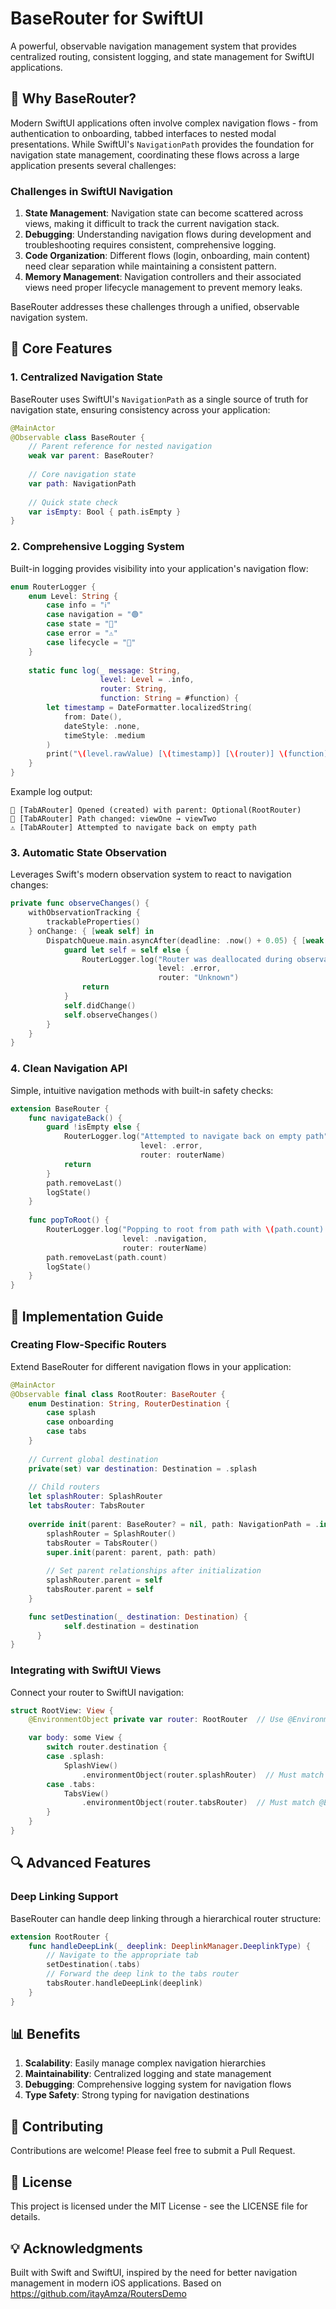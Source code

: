 # BaseRouter for SwiftUI

A powerful, observable navigation management system that provides centralized routing, consistent logging, and state management for SwiftUI applications.

## 🌟 Why BaseRouter?

Modern SwiftUI applications often involve complex navigation flows - from authentication to onboarding, tabbed interfaces to nested modal presentations. While SwiftUI's `NavigationPath` provides the foundation for navigation state management, coordinating these flows across a large application presents several challenges:

### Challenges in SwiftUI Navigation

1. **State Management**: Navigation state can become scattered across views, making it difficult to track the current navigation stack.
2. **Debugging**: Understanding navigation flows during development and troubleshooting requires consistent, comprehensive logging.
3. **Code Organization**: Different flows (login, onboarding, main content) need clear separation while maintaining a consistent pattern.
4. **Memory Management**: Navigation controllers and their associated views need proper lifecycle management to prevent memory leaks.

BaseRouter addresses these challenges through a unified, observable navigation system.

## 🎯 Core Features

### 1. Centralized Navigation State

BaseRouter uses SwiftUI's `NavigationPath` as a single source of truth for navigation state, ensuring consistency across your application:

```swift
@MainActor
@Observable class BaseRouter {
    // Parent reference for nested navigation
    weak var parent: BaseRouter?
    
    // Core navigation state
    var path: NavigationPath
    
    // Quick state check
    var isEmpty: Bool { path.isEmpty }
}
```

### 2. Comprehensive Logging System

Built-in logging provides visibility into your application's navigation flow:

```swift
enum RouterLogger {
    enum Level: String {
        case info = "ℹ️"
        case navigation = "🟢"
        case state = "📱"
        case error = "⚠️"
        case lifecycle = "🔄"
    }
    
    static func log(_ message: String,
                    level: Level = .info,
                    router: String,
                    function: String = #function) {
        let timestamp = DateFormatter.localizedString(
            from: Date(),
            dateStyle: .none,
            timeStyle: .medium
        )
        print("\(level.rawValue) [\(timestamp)] [\(router)] \(function): \(message)")
    }
}
```

Example log output:
```
🔄 [TabARouter] Opened (created) with parent: Optional(RootRouter)
📱 [TabARouter] Path changed: viewOne → viewTwo
⚠️ [TabARouter] Attempted to navigate back on empty path
```

### 3. Automatic State Observation

Leverages Swift's modern observation system to react to navigation changes:

```swift
private func observeChanges() {
    withObservationTracking {
        trackableProperties()
    } onChange: { [weak self] in
        DispatchQueue.main.asyncAfter(deadline: .now() + 0.05) { [weak self] in
            guard let self = self else {
                RouterLogger.log("Router was deallocated during observation",
                                 level: .error,
                                 router: "Unknown")
                return
            }
            self.didChange()
            self.observeChanges()
        }
    }
}
```

### 4. Clean Navigation API

Simple, intuitive navigation methods with built-in safety checks:

```swift
extension BaseRouter {
    func navigateBack() {
        guard !isEmpty else {
            RouterLogger.log("Attempted to navigate back on empty path",
                             level: .error,
                             router: routerName)
            return
        }
        path.removeLast()
        logState()
    }
    
    func popToRoot() {
        RouterLogger.log("Popping to root from path with \(path.count) items",
                         level: .navigation,
                         router: routerName)
        path.removeLast(path.count)
        logState()
    }
}
```

## 🚀 Implementation Guide

### Creating Flow-Specific Routers

Extend BaseRouter for different navigation flows in your application:

```swift
@MainActor
@Observable final class RootRouter: BaseRouter {
    enum Destination: String, RouterDestination {
        case splash
        case onboarding
        case tabs
    }
    
    // Current global destination
    private(set) var destination: Destination = .splash
    
    // Child routers
    let splashRouter: SplashRouter
    let tabsRouter: TabsRouter
    
    override init(parent: BaseRouter? = nil, path: NavigationPath = .init()) {
        splashRouter = SplashRouter()
        tabsRouter = TabsRouter()
        super.init(parent: parent, path: path)
        
        // Set parent relationships after initialization
        splashRouter.parent = self
        tabsRouter.parent = self
    }

    func setDestination(_ destination: Destination) {
		    self.destination = destination
	  }
}
```

### Integrating with SwiftUI Views

Connect your router to SwiftUI navigation:

```swift
struct RootView: View {
	@EnvironmentObject private var router: RootRouter  // Use @EnvironmentObject

	var body: some View {
		switch router.destination {
		case .splash:
			SplashView()
				.environmentObject(router.splashRouter)  // Must match @EnvironmentObject type
		case .tabs:
			TabsView()
				.environmentObject(router.tabsRouter)  // Must match @EnvironmentObject type
		}
	}
}
```

## 🔍 Advanced Features

### Deep Linking Support

BaseRouter can handle deep linking through a hierarchical router structure:

```swift
extension RootRouter {
    func handleDeepLink(_ deeplink: DeeplinkManager.DeeplinkType) {
        // Navigate to the appropriate tab
        setDestination(.tabs)
        // Forward the deep link to the tabs router
        tabsRouter.handleDeepLink(deeplink)
    }
}
```


## 📊 Benefits

1. **Scalability**: Easily manage complex navigation hierarchies
2. **Maintainability**: Centralized logging and state management
3. **Debugging**: Comprehensive logging system for navigation flows
4. **Type Safety**: Strong typing for navigation destinations

## 🤝 Contributing

Contributions are welcome! Please feel free to submit a Pull Request.

## 📝 License

This project is licensed under the MIT License - see the LICENSE file for details.

## 💡 Acknowledgments

Built with Swift and SwiftUI, inspired by the need for better navigation management in modern iOS applications. Based on https://github.com/itayAmza/RoutersDemo  
